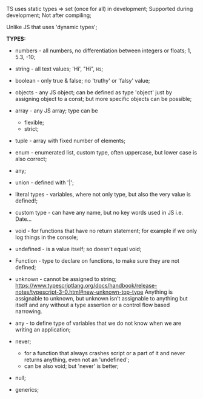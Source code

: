 TS uses static types => set (once for all) in development; Supported during development; Not after compiling;

Unlike JS that uses 'dynamic types';

**TYPES:**

+ numbers - all numbers, no differentiation between integers or floats; 1, 5.3, -10;

+ string - all text values; 'Hi', "Hi", `Hi`;

+ boolean - only true & false; no 'truthy' or 'falsy' value;

+ objects  - any JS object; can be defined as type 'object' just by assigning object to a const; but more specific objects can be possible;

+ array - any JS array; type can be 
    - flexible;
    - strict;

+ tuple - array with fixed number of elements;

+ enum - enumerated list, custom type, often uppercase, but lower case is also correct;

+ any;

+ union - defined with '|';

+ literal types - variables, where not only type, but also the very value is defined!;

+ custom type - can have any name, but no key words used in JS i.e. Date...

+ void - for functions that have no return statement; for example if we only log things in the console;

+ undefined - is a value itself; so doesn't equal void;

+ Function - type to declare on functions, to make sure they are not defined; 

+ unknown - cannot be assigned to string;
https://www.typescriptlang.org/docs/handbook/release-notes/typescript-3-0.html#new-unknown-top-type
Anything is assignable to unknown, but unknown isn’t assignable to anything but itself and any without a type assertion or a control flow based narrowing. 

+ any - to define type of variables that we do not know when we are writing an application;

+ never; 
    - for a function that always crashes script or a part of it and never returns anything, even not an 'undefined';
    - can be also void; but 'never' is better;


+ null; 

+ generics;

